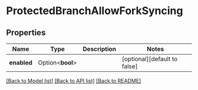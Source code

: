 # ProtectedBranchAllowForkSyncing

## Properties

Name | Type | Description | Notes
------------ | ------------- | ------------- | -------------
**enabled** | Option<**bool**> |  | [optional][default to false]

[[Back to Model list]](../README.md#documentation-for-models) [[Back to API list]](../README.md#documentation-for-api-endpoints) [[Back to README]](../README.md)


